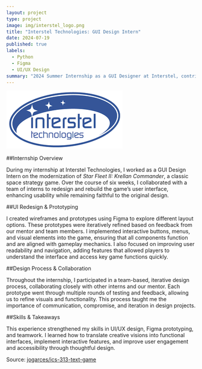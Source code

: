 ```yaml
---
layout: project
type: project
image: img/interstel_logo.png
title: "Interstel Technologies: GUI Design Intern"
date: 2024-07-19
published: true
labels:
  - Python
  - Figma
  - UI/UX Design
summary: "2024 Summer Internship as a GUI Designer at Interstel, contributing to the modernization of a classic space strategy game."
---
```


<img class="img-fluid" src="../img/interstel_logo.png">

##Internship Overview

During my internship at Interstel Technologies, I worked as a GUI Design Intern on the modernization of _Star Fleet II: Krellan Commander_, a classic space strategy game. Over the course of six weeks, I collaborated with a team of interns to redesign and rebuild the game’s user interface, enhancing usability while remaining faithful to the original design.

##UI Redesign & Prototyping

I created wireframes and prototypes using Figma to explore different layout options. These prototypes were iteratively refined based on feedback from our mentor and team members. I implemented interactive buttons, menus, and visual elements into the game, ensuring that all components function and are aligned with gameplay mechanics. I also focused on improving user readability and navigation, adding features that allowed players to understand the interface and access key game functions quickly.

##Design Process & Collaboration

Throughout the internship, I participated in a team-based, iterative design process, collaborating closely with other interns and our mentor. Each prototype went through multiple rounds of testing and feedback, allowing us to refine visuals and functionality. This process taught me the importance of communication, compromise, and iteration in design projects.

##Skills & Takeaways

This experience strengthened my skills in UI/UX design, Figma prototyping, and teamwork. I learned how to translate creative visions into functional interfaces, implement interactive features, and improve user engagement and accessibility through thoughtful design.


Source: <a href="https://github.com/jogarces/ics-313-text-game"><i class="large github icon "></i>jogarces/ics-313-text-game</a>
